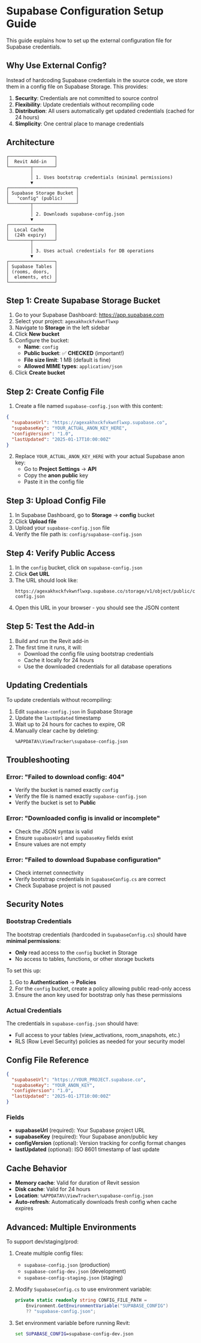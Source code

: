 # Supabase Configuration Setup Guide

This guide explains how to set up the external configuration file for Supabase credentials.

## Why Use External Config?

Instead of hardcoding Supabase credentials in the source code, we store them in a config file on Supabase Storage. This provides:

1. **Security**: Credentials are not committed to source control
2. **Flexibility**: Update credentials without recompiling code
3. **Distribution**: All users automatically get updated credentials (cached for 24 hours)
4. **Simplicity**: One central place to manage credentials

## Architecture

```
┌─────────────────┐
│  Revit Add-in   │
└────────┬────────┘
         │
         │ 1. Uses bootstrap credentials (minimal permissions)
         ▼
┌─────────────────────────┐
│ Supabase Storage Bucket │
│   "config" (public)     │
└────────┬────────────────┘
         │
         │ 2. Downloads supabase-config.json
         ▼
┌─────────────────┐
│  Local Cache    │
│  (24h expiry)   │
└────────┬────────┘
         │
         │ 3. Uses actual credentials for DB operations
         ▼
┌─────────────────┐
│ Supabase Tables │
│ (rooms, doors,  │
│  elements, etc) │
└─────────────────┘
```

## Step 1: Create Supabase Storage Bucket

1. Go to your Supabase Dashboard: https://app.supabase.com
2. Select your project: `agexakhxckfvkwnflwxp`
3. Navigate to **Storage** in the left sidebar
4. Click **New bucket**
5. Configure the bucket:
   - **Name**: `config`
   - **Public bucket**: ✅ **CHECKED** (important!)
   - **File size limit**: 1 MB (default is fine)
   - **Allowed MIME types**: `application/json`
6. Click **Create bucket**

## Step 2: Create Config File

1. Create a file named `supabase-config.json` with this content:

```json
{
  "supabaseUrl": "https://agexakhxckfvkwnflwxp.supabase.co",
  "supabaseKey": "YOUR_ACTUAL_ANON_KEY_HERE",
  "configVersion": "1.0",
  "lastUpdated": "2025-01-17T10:00:00Z"
}
```

2. Replace `YOUR_ACTUAL_ANON_KEY_HERE` with your actual Supabase anon key:
   - Go to **Project Settings** → **API**
   - Copy the **anon public** key
   - Paste it in the config file

## Step 3: Upload Config File

1. In Supabase Dashboard, go to **Storage** → **config** bucket
2. Click **Upload file**
3. Upload your `supabase-config.json` file
4. Verify the file path is: `config/supabase-config.json`

## Step 4: Verify Public Access

1. In the `config` bucket, click on `supabase-config.json`
2. Click **Get URL**
3. The URL should look like:
   ```
   https://agexakhxckfvkwnflwxp.supabase.co/storage/v1/object/public/config/supabase-config.json
   ```
4. Open this URL in your browser - you should see the JSON content

## Step 5: Test the Add-in

1. Build and run the Revit add-in
2. The first time it runs, it will:
   - Download the config file using bootstrap credentials
   - Cache it locally for 24 hours
   - Use the downloaded credentials for all database operations

## Updating Credentials

To update credentials without recompiling:

1. Edit `supabase-config.json` in Supabase Storage
2. Update the `lastUpdated` timestamp
3. Wait up to 24 hours for caches to expire, OR
4. Manually clear cache by deleting:
   ```
   %APPDATA%\ViewTracker\supabase-config.json
   ```

## Troubleshooting

### Error: "Failed to download config: 404"
- Verify the bucket is named exactly `config`
- Verify the file is named exactly `supabase-config.json`
- Verify the bucket is set to **Public**

### Error: "Downloaded config is invalid or incomplete"
- Check the JSON syntax is valid
- Ensure `supabaseUrl` and `supabaseKey` fields exist
- Ensure values are not empty

### Error: "Failed to download Supabase configuration"
- Check internet connectivity
- Verify bootstrap credentials in `SupabaseConfig.cs` are correct
- Check Supabase project is not paused

## Security Notes

### Bootstrap Credentials
The bootstrap credentials (hardcoded in `SupabaseConfig.cs`) should have **minimal permissions**:
- **Only** read access to the `config` bucket in Storage
- No access to tables, functions, or other storage buckets

To set this up:
1. Go to **Authentication** → **Policies**
2. For the `config` bucket, create a policy allowing public read-only access
3. Ensure the anon key used for bootstrap only has these permissions

### Actual Credentials
The credentials in `supabase-config.json` should have:
- Full access to your tables (view_activations, room_snapshots, etc.)
- RLS (Row Level Security) policies as needed for your security model

## Config File Reference

```json
{
  "supabaseUrl": "https://YOUR_PROJECT.supabase.co",
  "supabaseKey": "YOUR_ANON_KEY",
  "configVersion": "1.0",
  "lastUpdated": "2025-01-17T10:00:00Z"
}
```

### Fields

- **supabaseUrl** (required): Your Supabase project URL
- **supabaseKey** (required): Your Supabase anon/public key
- **configVersion** (optional): Version tracking for config format changes
- **lastUpdated** (optional): ISO 8601 timestamp of last update

## Cache Behavior

- **Memory cache**: Valid for duration of Revit session
- **Disk cache**: Valid for 24 hours
- **Location**: `%APPDATA%\ViewTracker\supabase-config.json`
- **Auto-refresh**: Automatically downloads fresh config when cache expires

## Advanced: Multiple Environments

To support dev/staging/prod:

1. Create multiple config files:
   - `supabase-config.json` (production)
   - `supabase-config-dev.json` (development)
   - `supabase-config-staging.json` (staging)

2. Modify `SupabaseConfig.cs` to use environment variable:
   ```csharp
   private static readonly string CONFIG_FILE_PATH =
       Environment.GetEnvironmentVariable("SUPABASE_CONFIG")
       ?? "supabase-config.json";
   ```

3. Set environment variable before running Revit:
   ```cmd
   set SUPABASE_CONFIG=supabase-config-dev.json
   ```
